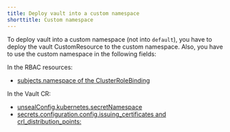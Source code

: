 ```yaml
---
title: Deploy vault into a custom namespace
shorttitle: Custom namespace
---
```


To deploy vault into a custom namespace (not into `default`), you have to deploy the vault CustomResource to the custom namespace. Also, you have to use the custom namespace in the following fields:

In the RBAC resources:

- [subjects.namespace of the ClusterRoleBinding](https://github.com/banzaicloud/bank-vaults/blob/master/operator/deploy/rbac.yaml#L49)

In the Vault CR:

- [unsealConfig.kubernetes.secretNamespace](https://github.com/banzaicloud/bank-vaults/blob/master/operator/deploy/cr.yaml#L101)
- [secrets.configuration.config.issuing_certificates and crl_distribution_points:](https://github.com/banzaicloud/bank-vaults/blob/master/operator/deploy/cr.yaml#L155-L157)
